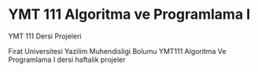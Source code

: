 YMT 111 Algoritma ve Programlama I
==============================

YMT 111 Dersi Projeleri

Firat Universitesi Yazilim Muhendisligi Bolumu
YMT111 Algoritma Ve Programlama I dersi haftalik projeler
